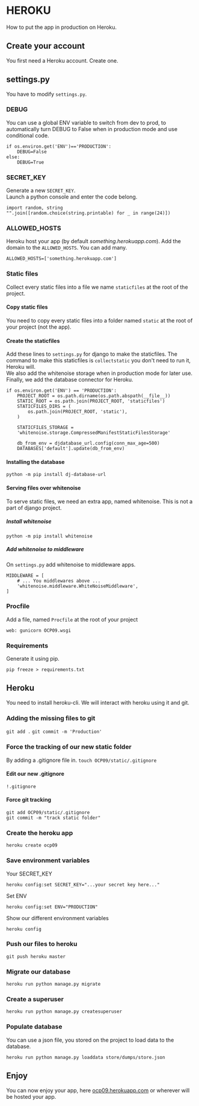 # HEROKU
How to put the app in production on Heroku.
## Create your account
You first need a Heroku account. Create one.
## settings.py
You have to modify `settings.py`.
### DEBUG
You can use a global ENV variable to switch from dev to prod, to automatically
turn DEBUG to False when in production mode and use conditional code.
```python3
if os.environ.get('ENV')=='PRODUCTION':
    DEBUG=False
else:
    DEBUG=True
```
### SECRET_KEY
Generate a new `SECRET_KEY`.  
Launch a python console and enter the code belong.
```python3
import random, string
"".join([random.choice(string.printable) for _ in range(24)])
```

[comment]: <> (Replace the `SECRET_KEY` in your `settings.py`.)

### ALLOWED_HOSTS
Heroku host your app (by default <i>something.herokuapp.com</i>).
Add the domain to the `ALLOWED_HOSTS`. You can add many.
```python3
ALLOWED_HOSTS=['something.herokuapp.com']
```
### Static files
Collect every static files into a file we name `staticfiles` at the root of the
project.  
#### Copy static files
You need to copy every static files into a folder named `static` at the root of
your project (not the app).
#### Create the staticfiles
Add these lines to `settings.py` for django to make the staticfiles. The command
to make this staticfiles is `collectstatic` you don't need to run it, Heroku
will.  
We also add the whitenoise storage when in production mode for later use.  
Finally, we add the database connector for Heroku.
```python3
if os.environ.get('ENV') == 'PRODUCTION':
    PROJECT_ROOT = os.path.dirname(os.path.abspath(__file__))
    STATIC_ROOT = os.path.join(PROJECT_ROOT, 'staticfiles')
    STATICFILES_DIRS = (
        os.path.join(PROJECT_ROOT, 'static'),
    )
    
    STATICFILES_STORAGE =
    'whitenoise.storage.CompressedManifestStaticFilesStorage'

    db_from_env = djdatabase_url.config(conn_max_age=500)
    DATABASES['default'].update(db_from_env)
```
#### Installing the database
`python -m pip install dj-database-url`
#### Serving files over whitenoise
To serve static files, we need an extra app, named whitenoise. This is not a
part of django project.
##### Install whitenoise
`python -m pip install whitenoise`
##### Add whitenoise to middleware
On `settings.py` add whitenoise to middleware apps.
```python3
MIDDLEWARE = [
    # ... You middlewares above ...
    'whitenoise.middleware.WhiteNoiseMiddleware',
]
```
### Procfile
Add a file, named `Procfile` at the root of your project
```Procfile
web: gunicorn OCP09.wsgi
```
### Requirements
Generate it using pip.
```shell
pip freeze > requirements.txt
```
## Heroku
You need to install heroku-cli. We will interact with heroku using it and git.
### Adding the missing files to git
`git add .`
`git commit -m 'Production'`
### Force the tracking of our new static folder
By adding a .gitignore file in.
`touch OCP09/static/.gitignore`
#### Edit our new .gitignore
```gitignore
!.gitignore
```
#### Force git tracking
```shell
git add OCP09/static/.gitignore
git commit -m "track static folder"
```
### Create the heroku app
```shell
heroku create ocp09
```
### Save environment variables
Your SECRET_KEY
```shell
heroku config:set SECRET_KEY="...your secret key here..."
```
Set ENV
```shell
heroku config:set ENV="PRODUCTION"
```
Show our different environment variables
```shell
heroku config
```
### Push our files to heroku
```shell
git push heroku master
```
### Migrate our database
```shell
heroku run python manage.py migrate
```
### Create a superuser
```shell
heroku run python manage.py createsuperuser
```
### Populate database
You can use a json file, you stored on the project to load data to the database.
```shell
heroku run python manage.py loaddata store/dumps/store.json
```
## Enjoy
You can now enjoy your app, here
[ocp09.herokuapp.com](https://ocp09.herokuapp.com/) or wherever will be hosted
your app.